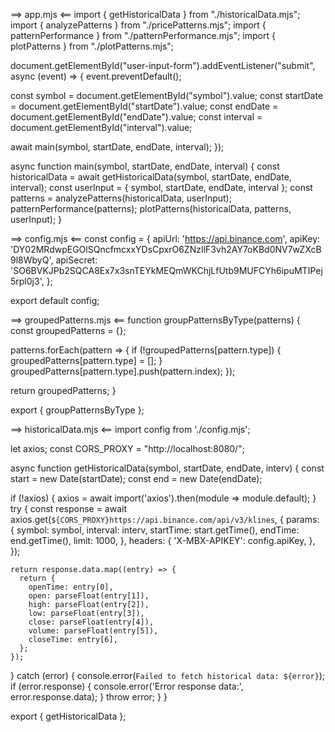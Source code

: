 ==> app.mjs <==
import { getHistoricalData } from "./historicalData.mjs";
import { analyzePatterns } from "./pricePatterns.mjs";
import { patternPerformance } from "./patternPerformance.mjs";
import { plotPatterns } from "./plotPatterns.mjs";

document.getElementById("user-input-form").addEventListener("submit", async (event) => {
  event.preventDefault();

  const symbol = document.getElementById("symbol").value;
  const startDate = document.getElementById("startDate").value;
  const endDate = document.getElementById("endDate").value;
  const interval = document.getElementById("interval").value;

  await main(symbol, startDate, endDate, interval);
});

async function main(symbol, startDate, endDate, interval) {
  const historicalData = await getHistoricalData(symbol, startDate, endDate, interval);
  const userInput = { symbol, startDate, endDate, interval };
  const patterns = analyzePatterns(historicalData, userInput);
  patternPerformance(patterns);
  plotPatterns(historicalData, patterns, userInput);
}

==> config.mjs <==
const config = {
  apiUrl: 'https://api.binance.com',
  apiKey: 'DY02MRdwpEGOlSQncfmcxxYDsCpxrO6ZNzIlF3vh2AY7oKBd0NV7wZXcB9l8WbyQ',
  apiSecret: 'SO6BVKJPb2SQCA8Ex7x3snTEYkMEQmWKChjLfUtb9MUFCYh6ipuMTIPej5rpl0j3',
};

export default config;

==> groupedPatterns.mjs <==
function groupPatternsByType(patterns) {
  const groupedPatterns = {};

  patterns.forEach(pattern => {
    if (!groupedPatterns[pattern.type]) {
      groupedPatterns[pattern.type] = [];
    }
    groupedPatterns[pattern.type].push(pattern.index);
  });

  return groupedPatterns;
}

export { groupPatternsByType };

==> historicalData.mjs <==
import config from './config.mjs';

let axios;
const CORS_PROXY = "http://localhost:8080/";

async function getHistoricalData(symbol, startDate, endDate, interv) {
  const start = new Date(startDate);
  const end = new Date(endDate);

  if (!axios) {
    axios = await import('axios').then(module => module.default);
  }
  try {
    const response = await axios.get(`${CORS_PROXY}https://api.binance.com/api/v3/klines`, {
      params: {
        symbol: symbol,
        interval: interv,
        startTime: start.getTime(),
        endTime: end.getTime(),
        limit: 1000,
      },
      headers: {
        'X-MBX-APIKEY': config.apiKey,
      },
    });

    return response.data.map((entry) => {
      return {
        openTime: entry[0],
        open: parseFloat(entry[1]),
        high: parseFloat(entry[2]),
        low: parseFloat(entry[3]),
        close: parseFloat(entry[4]),
        volume: parseFloat(entry[5]),
        closeTime: entry[6],
      };
    });
  } catch (error) {
    console.error(`Failed to fetch historical data: ${error}`);
    if (error.response) {
      console.error('Error response data:', error.response.data);
    }
    throw error;
  }
}



export { getHistoricalData };